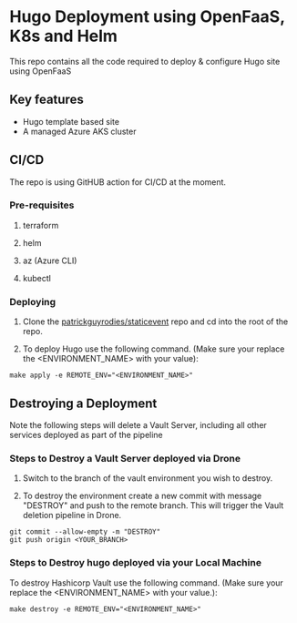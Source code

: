 # Hugo Deployment using OpenFaaS, K8s and Helm

This repo contains all the code required to deploy & configure Hugo site using OpenFaaS


## Key features

* Hugo template based site
* A managed Azure AKS cluster


## CI/CD
The repo is using GitHUB action for CI/CD at the moment.



### Pre-requisites

1. terraform

1. helm

1. az (Azure CLI)

1. kubectl

### Deploying

1. Clone the [patrickguyrodies/staticevent](bitbucket.org:patrickguyrodies/staticevent.git) repo and cd into the root of the repo.


1. To deploy Hugo  use the following command. (Make sure your replace the <ENVIRONMENT_NAME> with your value):

```shell
make apply -e REMOTE_ENV="<ENVIRONMENT_NAME>"
```

## Destroying a Deployment

Note the following steps will delete a Vault Server, including all other services deployed as part of the pipeline

### Steps to Destroy a Vault Server deployed via Drone

1. Switch to the branch of the vault environment you wish to destroy.

1. To destroy the environment create a new commit with message "DESTROY" and push to the remote branch. This will trigger the Vault deletion pipeline in Drone.

```shell
git commit --allow-empty -m "DESTROY"
git push origin <YOUR_BRANCH>
```

### Steps to Destroy hugo deployed via your Local Machine

To destroy Hashicorp Vault use the following command. (Make sure your replace the <ENVIRONMENT_NAME> with your value.):

```shell
make destroy -e REMOTE_ENV="<ENVIRONMENT_NAME>"
```